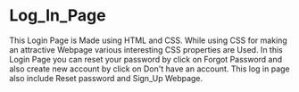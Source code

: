 # Log_In_Page
This Login Page is Made using HTML and CSS. While using CSS for making an attractive Webpage various interesting CSS properties are Used.
In this Login Page you can reset your password by click on Forgot Password and also create new account by click on Don't have an account. This log in page also include Reset password and Sign_Up Webpage.
